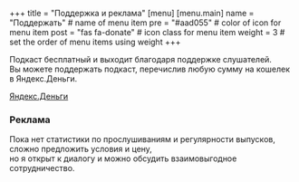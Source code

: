 +++
title = "Поддержка и реклама"
[menu]
[menu.main]
    name = "Поддержать" # name of menu item 
    pre = "#aad055" # color of icon for menu item
    post = "fas fa-donate" # icon class for menu item
    weight = 3 # set the order of menu items using weight
+++

Подкаст бесплатный и выходит благодаря поддержке слушателей. 
<br>Вы можете поддержать подкаст, перечислив любую сумму на кошелек в Яндекс.Деньги.

<a href="https://money.yandex.ru/to/41001878021446/1000" target="_blank" class="button is-link is-warning"><span class="icon"><i class="fa fa-donate"></i></span><span>Яндекс.Деньги</span></a> 

### Реклама 

Пока нет статистики по прослушиваниям и регулярности выпусков, сложно предложить условия и цену, 
<br>но я открыт к диалогу и можно обсудить взаимовыгодное сотрудничество. 

